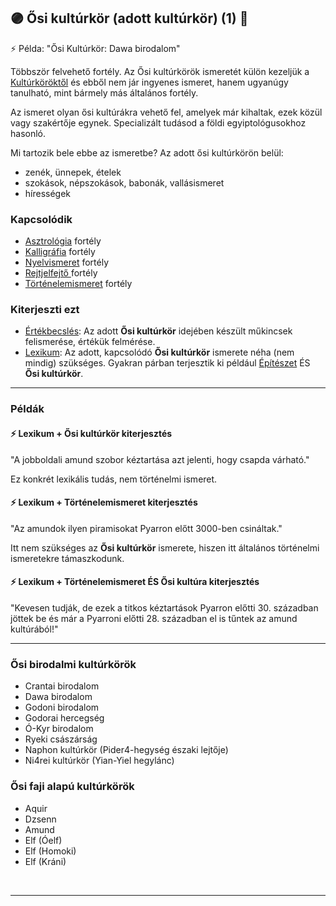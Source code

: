 ## 🟣 Ősi kultúrkör (adott kultúrkör) (1) 🔁

<!-- tag: md_fortely_multiple_osikulturkor -->

⚡ Példa: "Ősi Kultúrkör: Dawa birodalom"

Többször felvehető fortély. Az Ősi kultúrkörök ismeretét külön kezeljük a [Kultúrköröktől](../fortelyok.kiemelt/kulturkor.md) és ebből nem jár ingyenes ismeret, hanem ugyanúgy tanulható, mint bármely más általános fortély.

Az ismeret olyan ősi kultúrákra vehető fel, amelyek már kihaltak, ezek közül vagy szakértője egynek. Specializált tudásod a földi egyiptológusokhoz hasonló.

Mi tartozik bele ebbe az ismeretbe? Az adott ősi kultúrkörön belül:
- zenék, ünnepek, ételek
- szokások, népszokások, babonák, vallásismeret
- hírességek

### Kapcsolódik

- [Asztrológia](../fortelyok.szabad/asztrologia.md) fortély
- [Kalligráfia](../fortelyok.szabad/kalligrafia.md) fortély
- [Nyelvismeret](../fortelyok.kiemelt/nyelvismeret.md) fortély
- [Rejtjelfejtő ](../fortelyok.szabad/rejtjelfejto.md) fortély
- [Történelemismeret](tortenelemismeret.md) fortély

### Kiterjeszti ezt

- [Értékbecslés](../kepzettsegek.szekunder/ertekbecsles.md): Az adott **Ősi kultúrkör** idejében készült műkincsek felismerése, értékük felmérése.
- [Lexikum](../kepzettsegek.szekunder/lexikum.md): Az adott, kapcsolódó **Ősi kultúrkör** ismerete néha (nem mindig) szükséges. Gyakran párban terjesztik ki például [Építészet](epiteszet.md) ÉS **Ősi kultúrkör**.


---
### Példák

#### ⚡ Lexikum + Ősi kultúrkör kiterjesztés

"A jobboldali amund szobor kéztartása azt jelenti, hogy csapda várható."

Ez konkrét lexikális tudás, nem történelmi ismeret.

#### ⚡ Lexikum + Történelemismeret kiterjesztés

"Az amundok ilyen piramisokat Pyarron előtt 3000-ben csináltak."

Itt nem szükséges az **Ősi kultúrkör** ismerete, hiszen itt általános történelmi ismeretekre támaszkodunk.

#### ⚡ Lexikum + Történelemismeret ÉS Ősi kultúra kiterjesztés

"Kevesen tudják, de ezek a titkos kéztartások Pyarron előtti 30. században jöttek be és már a Pyarroni előtti 28. században el is tűntek az amund kultúrából!"

---
### Ősi birodalmi kultúrkörök

- Crantai birodalom
- Dawa birodalom
- Godoni birodalom
- Godorai hercegség
- Ó-Kyr birodalom
- Ryeki császárság
- Naphon kultúrkör (Pider4-hegység északi lejtője)
- Ni4rei kultúrkör (Yian-Yiel hegylánc)

### Ősi faji alapú kultúrkörök

- Aquir
- Dzsenn
- Amund
- Elf (Óelf)
- Elf (Homoki)
- Elf (Kráni)

<br />

---
